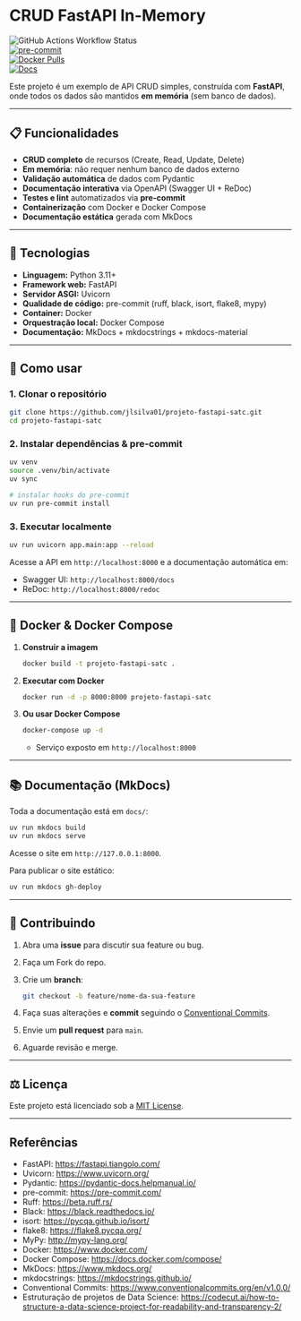 # CRUD FastAPI In-Memory

![GitHub Actions Workflow Status](https://img.shields.io/github/actions/workflow/status/jlsilva01/projeto-fastapi-satc/mail.yml)  
[![pre-commit](https://img.shields.io/badge/pre--commit-enabled-brightgreen.svg)](https://github.com/jlsilva01/projeto-fastapi-satc)  
[![Docker Pulls](https://img.shields.io/docker/pulls/jlsilva01/projeto-fastapi-satc)](https://hub.docker.com/r/jlsilva01/projeto-fastapi-satc)  
[![Docs](https://img.shields.io/badge/docs-mkdocs-blue)](https://jlsilva01.github.io/projeto-fastapi-satc/)  

Este projeto é um exemplo de API CRUD simples, construída com **FastAPI**, onde todos os dados são mantidos **em memória** (sem banco de dados).

---

## 📋 Funcionalidades

- **CRUD completo** de recursos (Create, Read, Update, Delete)  
- **Em memória**: não requer nenhum banco de dados externo  
- **Validação automática** de dados com Pydantic  
- **Documentação interativa** via OpenAPI (Swagger UI + ReDoc)  
- **Testes e lint** automatizados via **pre-commit**  
- **Containerização** com Docker e Docker Compose  
- **Documentação estática** gerada com MkDocs  

---

## 🔧 Tecnologias

- **Linguagem:** Python 3.11+  
- **Framework web:** FastAPI  
- **Servidor ASGI:** Uvicorn  
- **Qualidade de código:** pre-commit (ruff, black, isort, flake8, mypy)  
- **Container:** Docker  
- **Orquestração local:** Docker Compose  
- **Documentação:** MkDocs + mkdocstrings + mkdocs-material

---

## 🚀 Como usar

### 1. Clonar o repositório

```bash
git clone https://github.com/jlsilva01/projeto-fastapi-satc.git
cd projeto-fastapi-satc
```

### 2. Instalar dependências & pre-commit

```bash
uv venv
source .venv/bin/activate
uv sync

# instalar hooks do pre-commit
uv run pre-commit install
```

### 3. Executar localmente

```bash
uv run uvicorn app.main:app --reload
```

Acesse a API em `http://localhost:8000` e a documentação automática em:
- Swagger UI: `http://localhost:8000/docs`
- ReDoc:       `http://localhost:8000/redoc`

---

## 🐳 Docker & Docker Compose

1. **Construir a imagem**  
    ```bash
    docker build -t projeto-fastapi-satc .
    ```

2. **Executar com Docker**  
   ```bash
   docker run -d -p 8000:8000 projeto-fastapi-satc
   ```

3. **Ou usar Docker Compose**  
   ```bash
   docker-compose up -d
   ```
   - Serviço exposto em `http://localhost:8000`

---

## 📚 Documentação (MkDocs)

Toda a documentação está em `docs/`:

```bash
uv run mkdocs build
uv run mkdocs serve
```

Acesse o site em `http://127.0.0.1:8000`.

Para publicar o site estático:

```bash
uv run mkdocs gh-deploy
```

---

## 🤝 Contribuindo

1. Abra uma **issue** para discutir sua feature ou bug.  
2. Faça um Fork do repo.
2. Crie um **branch**:  

   ```bash
   git checkout -b feature/nome-da-sua-feature
   ```
3. Faça suas alterações e **commit** seguindo o [Conventional Commits](https://www.conventionalcommits.org/en/v1.0.0/).  
4. Envie um **pull request** para `main`.  
5. Aguarde revisão e merge.

---

## ⚖️ Licença

Este projeto está licenciado sob a [MIT License](./LICENSE).  

---

## Referências

- FastAPI: https://fastapi.tiangolo.com/  
- Uvicorn: https://www.uvicorn.org/  
- Pydantic: https://pydantic-docs.helpmanual.io/  
- pre-commit: https://pre-commit.com/  
- Ruff: https://beta.ruff.rs/  
- Black: https://black.readthedocs.io/  
- isort: https://pycqa.github.io/isort/  
- flake8: https://flake8.pycqa.org/  
- MyPy: http://mypy-lang.org/  
- Docker: https://www.docker.com/  
- Docker Compose: https://docs.docker.com/compose/  
- MkDocs: https://www.mkdocs.org/  
- mkdocstrings: https://mkdocstrings.github.io/  
- Conventional Commits: https://www.conventionalcommits.org/en/v1.0.0/  
- Estruturação de projetos de Data Science: https://codecut.ai/how-to-structure-a-data-science-project-for-readability-and-transparency-2/  


